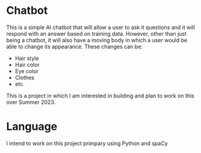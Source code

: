 # Chatbot
This is a simple AI chatbot that will allow a user to ask it questions and it will respond with an answer based on training data. However, other than just being a chatbot, it will also have a moving body in which a user would be able to change its appearance. These changes can be: 

  * Hair style
  * Hair color
  * Eye color
  * Clothes
  * etc.

This is a project in which I am interested in building and plan to work on this over Summer 2023. 

# Language
I intend to work on this project primpary using Python and spaCy
